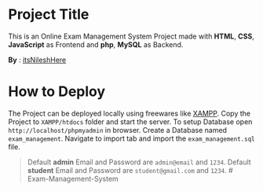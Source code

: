 # Project Title

This is an Online Exam Management System Project made with **HTML**, **CSS**, **JavaScript** as Frontend and **php**, **MySQL** as Backend.

**By** : [itsNileshHere](https://www.github.com/itsNileshHere)


# How to Deploy

The Project can be deployed locally using freewares like [XAMPP](https://www.apachefriends.org/). Copy the Project to `XAMPP/htdocs` folder and start the server. To setup Database open `http://localhost/phpmyadmin` in browser. Create a Database named `exam_management`. Navigate to import tab and import the `exam_management.sql` file. 

> Default **admin** Email and Password are `admin@email` and `1234`. 
> Default **student** Email and Password are `student@gmail.com` and `1234`. # Exam-Management-System
